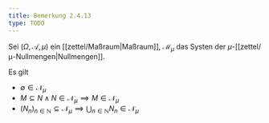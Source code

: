 ```yaml
---
title: Bemerkung 2.4.13
type: TODO
---
```


Sei $(\Omega, \mathcal{A}, \mu)$ ein [[zettel/Maßraum|Maßraum]], $\mathcal{M}_\mu$ das Systen der $\mu$-[[zettel/μ-Nullmengen|Nullmengen]].

Es gilt
- $\emptyset \in \mathcal{N}_\mu$
- $M \subseteq N \land N \in \mathcal{N}_\mu \implies M \in \mathcal{N}_\mu$
- $(N_n)_{n \in \mathbb{N}} \subseteq \mathcal{N}_\mu \implies \bigcup_{n \in \mathbb{N}} N_n \in \mathcal{N}_\mu$